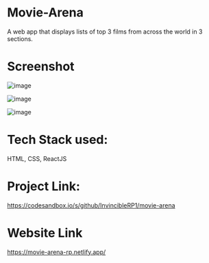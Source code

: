 # Movie-Arena

A web app that displays lists of top 3 films from across the world in 3 sections.

# Screenshot

![image](https://user-images.githubusercontent.com/67526478/208763849-32cdb428-19a1-4167-8ac4-58637789c028.png)

![image](https://user-images.githubusercontent.com/67526478/208763898-8f4c6662-efd9-48a0-b5f5-ece50952792d.png)

![image](https://user-images.githubusercontent.com/67526478/208763963-8fa7123b-e103-49fb-b783-805c7c5bb8ea.png)

# Tech Stack used:

HTML, CSS, ReactJS

# Project Link:

https://codesandbox.io/s/github/InvincibleRP1/movie-arena

# Website Link

https://movie-arena-rp.netlify.app/
